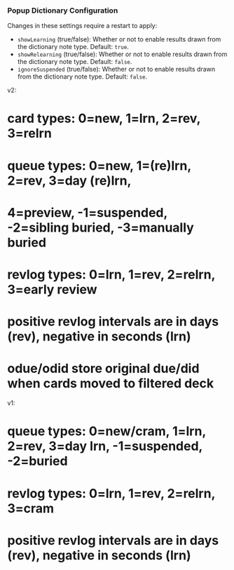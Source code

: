### Popup Dictionary Configuration

Changes in these settings require a restart to apply:

- `showLearning` (true/false): Whether or not to enable results drawn from the dictionary note type. Default: `true`.
- `showRelearning` (true/false): Whether or not to enable results drawn from the dictionary note type. Default: `false`.
- `ignoreSuspended` (true/false): Whether or not to enable results drawn from the dictionary note type. Default: `false`.


v2:
# card types: 0=new, 1=lrn, 2=rev, 3=relrn
# queue types: 0=new, 1=(re)lrn, 2=rev, 3=day (re)lrn,
#   4=preview, -1=suspended, -2=sibling buried, -3=manually buried
# revlog types: 0=lrn, 1=rev, 2=relrn, 3=early review
# positive revlog intervals are in days (rev), negative in seconds (lrn)
# odue/odid store original due/did when cards moved to filtered deck

v1:
# queue types: 0=new/cram, 1=lrn, 2=rev, 3=day lrn, -1=suspended, -2=buried
# revlog types: 0=lrn, 1=rev, 2=relrn, 3=cram
# positive revlog intervals are in days (rev), negative in seconds (lrn)

